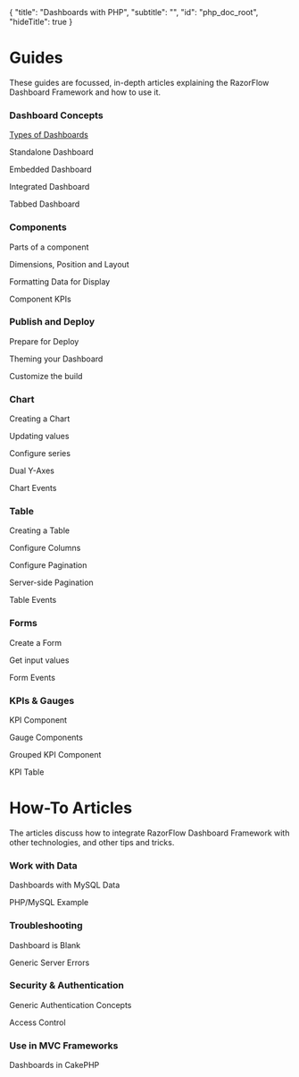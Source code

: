<meta>
{
  "title": "Dashboards with PHP",
  "subtitle": "",
  "id": "php_doc_root",
  "hideTitle": true
}
</meta>
<h1>Guides</h1>
<p>These guides are focussed, in-depth articles explaining the RazorFlow Dashboard Framework and how to use it.</p>
<div class="row">
  <div class="col-md-4">
    <h3>Dashboard Concepts</h3>
    <p><a href="">Types of Dashboards</a></p>
    <p><a>Standalone Dashboard</a></p>
    <p><a>Embedded Dashboard</a></p>
    <p><a>Integrated Dashboard</a></p>
    <p><a>Tabbed Dashboard</a></p>
  </div>
  <div class="col-md-4">
    <h3>Components</h3>
    <p><a>Parts of a component</a></p>
    <p><a>Dimensions, Position and Layout</a></p>
    <p><a>Formatting Data for Display</a></p>
    <p><a>Component KPIs</a></p>
  </div>
  <div class="col-md-4">
    <h3>Publish and Deploy</h3>
    <p><a>Prepare for Deploy</a></p>
    <p><a>Theming your Dashboard</a></p>
    <p><a>Customize the build</a></p>
  </div>
</div>
<div class="row">
  <div class="col-md-4">
    <h3>Chart</h3>
    <p><a>Creating a Chart</a></p>
    <p><a>Updating values</a></p>
    <p><a>Configure series</a></p>
    <p><a>Dual Y-Axes</a></p>
    <p><a>Chart Events</a></p>
  </div>
  <div class="col-md-4">
    <h3>Table</h3>
    <p><a>Creating a Table</a></p>
    <p><a>Configure Columns</a></p>
    <p><a>Configure Pagination</a></p>
    <p><a>Server-side Pagination</a></p>
    <p><a>Table Events</a></p>
  </div>
  <div class="col-md-4">
    <h3>Forms</h3>
    <p><a>Create a Form</a></p>
    <p><a>Get input values</a></p>
    <p><a>Form Events</a></p>
  </div>
</div>
<div class="row">
  <div class="col-md-4">
    <h3>KPIs & Gauges</h3>
    <p><a>KPI Component</a></p>
    <p><a>Gauge Components</a></p>
    <p><a>Grouped KPI Component</a></p>
    <p><a>KPI Table</a></p>
  </div>
  </div>
<h1>How-To Articles</h1>
<p>The articles discuss how to integrate RazorFlow Dashboard Framework with other technologies, and other tips and tricks.</p>
<div class="row">
  <div class="col-md-4">
    <h3>Work with Data</h3>
    <p><a>Dashboards with MySQL Data</a></p>
    <p><a>PHP/MySQL Example</a></p>
  </div>
  <div class="col-md-4">
    <h3>Troubleshooting</h3>
    <p><a>Dashboard is Blank</a></p>
    <p><a>Generic Server Errors</a></p>
  </div>
  <div class="col-md-4">
    <h3>Security & Authentication</h3>
    <p><a>Generic Authentication Concepts</a></p>
    <p><a>Access Control</a></p>
  </div>
</div>
<div class="row">
  <div class="col-md-4">
    <h3>Use in MVC Frameworks</h3>
    <p><a>Dashboards in CakePHP</a></p>
  </div>
</div>